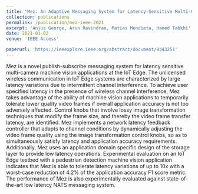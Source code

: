 ```yaml
---
title: "Mez: An Adaptive Messaging System for Latency-Sensitive Multi-Camera Machine Vision at the IoT Edge"
collection: publications
permalink: /publication/mez-ieee-2021
excerpt: 'Anjus George, Arun Ravindran, Matías Mendieta, Hamed Tabkhi'
date: 2021-01-02
venue: 'IEEE Access'

paperurl: 'https://ieeexplore.ieee.org/abstract/document/9343251'
---
```

Mez is a novel publish-subscribe messaging system for latency sensitive multi-camera machine vision applications at the IoT Edge. The unlicensed wireless communication in IoT Edge systems are characterized by large latency variations due to intermittent channel interference. To achieve user specified latency in the presence of wireless channel interference, Mez takes advantage of the ability of machine vision applications to temporarily tolerate lower quality video frames if overall application accuracy is not too adversely affected. Control knobs that involve lossy image transformation techniques that modify the frame size, and thereby the video frame transfer latency, are identified. Mez implements a network latency feedback controller that adapts to channel conditions by dynamically adjusting the video frame quality using the image transformation control knobs, so as to simultaneously satisfy latency and application accuracy requirements. Additionally, Mez uses an application domain specific design of the storage layer to provide low latency operations. Experimental evaluation on an IoT Edge testbed with a pedestrian detection machine vision application indicates that Mez is able to tolerate latency variations of up to 10x with a worst-case reduction of 4.2% of the application accuracy F1 score metric. The performance of Mez is also experimentally evaluated against state-of-the-art low latency NATS messaging system.

